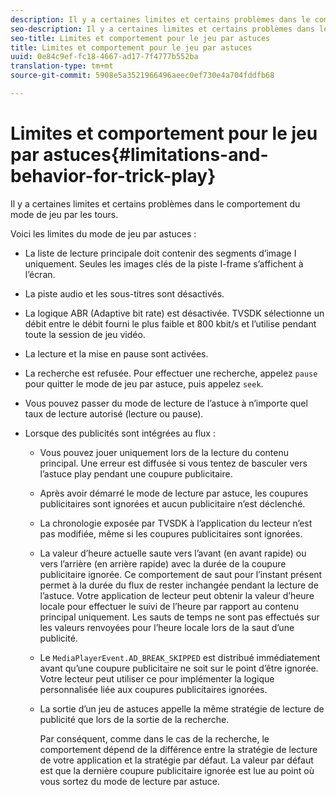 ```yaml
---
description: Il y a certaines limites et certains problèmes dans le comportement du mode de jeu par les tours.
seo-description: Il y a certaines limites et certains problèmes dans le comportement du mode de jeu par les tours.
seo-title: Limites et comportement pour le jeu par astuces
title: Limites et comportement pour le jeu par astuces
uuid: 0e84c9ef-fc18-4667-ad17-7f4777b552ba
translation-type: tm+mt
source-git-commit: 5908e5a3521966496aeec0ef730e4a704fddfb68

---
```



# Limites et comportement pour le jeu par astuces{#limitations-and-behavior-for-trick-play}

Il y a certaines limites et certains problèmes dans le comportement du mode de jeu par les tours.

<!--<a id="section_8B88E281A0FA4661B4C2C70A0ABED57C"></a>-->

Voici les limites du mode de jeu par astuces :

* La liste de lecture principale doit contenir des segments d’image I uniquement. Seules les images clés de la piste I-frame s’affichent à l’écran.
* La piste audio et les sous-titres sont désactivés.
* La logique ABR (Adaptive bit rate) est désactivée. TVSDK sélectionne un débit entre le débit fourni le plus faible et 800 kbit/s et l’utilise pendant toute la session de jeu vidéo.
* La lecture et la mise en pause sont activées.
* La recherche est refusée. Pour effectuer une recherche, appelez `pause` pour quitter le mode de jeu par astuce, puis appelez `seek`.

* Vous pouvez passer du mode de lecture de l’astuce à n’importe quel taux de lecture autorisé (lecture ou pause).
* Lorsque des publicités sont intégrées au flux :

   * Vous pouvez jouer uniquement lors de la lecture du contenu principal. Une erreur est diffusée si vous tentez de basculer vers l’astuce play pendant une coupure publicitaire.
   * Après avoir démarré le mode de lecture par astuce, les coupures publicitaires sont ignorées et aucun publicitaire n’est déclenché.
   * La chronologie exposée par TVSDK à l’application du lecteur n’est pas modifiée, même si les coupures publicitaires sont ignorées.
   * La valeur d’heure actuelle saute vers l’avant (en avant rapide) ou vers l’arrière (en arrière rapide) avec la durée de la coupure publicitaire ignorée. Ce comportement de saut pour l’instant présent permet à la durée du flux de rester inchangée pendant la lecture de l’astuce. Votre application de lecteur peut obtenir la valeur d’heure locale pour effectuer le suivi de l’heure par rapport au contenu principal uniquement. Les sauts de temps ne sont pas effectués sur les valeurs renvoyées pour l’heure locale lors de la saut d’une publicité.
   * Le  `MediaPlayerEvent.AD_BREAK_SKIPPED` est distribué immédiatement avant qu’une coupure publicitaire ne soit sur le point d’être ignorée. Votre lecteur peut utiliser ce pour implémenter la logique personnalisée liée aux coupures publicitaires ignorées.
   * La sortie d’un jeu de astuces appelle la même stratégie de lecture de publicité que lors de la sortie de la recherche.

      Par conséquent, comme dans le cas de la recherche, le comportement dépend de la différence entre la stratégie de lecture de votre application et la stratégie par défaut. La valeur par défaut est que la dernière coupure publicitaire ignorée est lue au point où vous sortez du mode de lecture par astuce.

